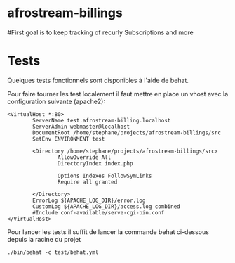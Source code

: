 # afrostream-billings

#First goal is to keep tracking of recurly Subscriptions and more


# Tests

Quelques tests fonctionnels sont disponibles à l'aide de behat.

Pour faire tourner les test localement il faut mettre en place un vhost avec la configuration suivante (apache2):

```
<VirtualHost *:80>
        ServerName test.afrostream-billing.localhost
        ServerAdmin webmaster@localhost
        DocumentRoot /home/stephane/projects/afrostream-billings/src
	    SetEnv ENVIRONMENT test

        <Directory /home/stephane/projects/afrostream-billings/src>
                AllowOverride All
                DirectoryIndex index.php

                Options Indexes FollowSymLinks
                Require all granted

        </Directory>
        ErrorLog ${APACHE_LOG_DIR}/error.log
        CustomLog ${APACHE_LOG_DIR}/access.log combined
        #Include conf-available/serve-cgi-bin.conf
</VirtualHost>
```

Pour lancer les tests il suffit de lancer la commande behat ci-dessous depuis la racine du projet

```shell
./bin/behat -c test/behat.yml
```
